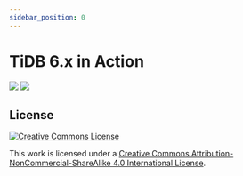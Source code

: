 ```yaml
---
sidebar_position: 0
---
```


# TiDB 6.x in Action

![](https://img2.pingcap.com/forms/2/1/21691b70e965284b9636026420befba52337905f.jpg)
![](https://img2.pingcap.com/forms/2/1/21691b70e965284b9636026420befba52337905f.jpg)

## License

[![Creative Commons License](https://i.creativecommons.org/l/by-nc-sa/4.0/88x31.png)](https://creativecommons.org/licenses/by-nc-sa/4.0/)

This work is licensed under a [Creative Commons Attribution-NonCommercial-ShareAlike 4.0 International License](https://creativecommons.org/licenses/by-nc-sa/4.0/).
